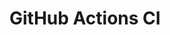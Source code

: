 # GitHub Actions CI





























































































































































































































































